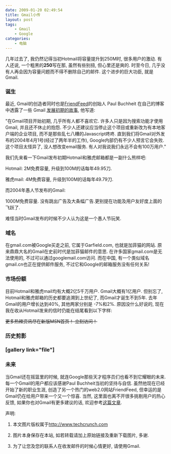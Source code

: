 ```yaml
---
date: 2009-01-20 02:49:54
title: Gmail小传
layout: post
tags:
    - Gmail
    - Google
categories:
    - 电脑
---
```


几年过去了, 我仍然记得当初Hotmail将容量提升到250M时, 很多用户的激动. 有人还说, 一个粗黑的<strong>250</strong>写在那, 虽然有些别扭, 但心里还是爽的. 时至今日, 几乎没有人再会因为容量问题而不得不删除自己的邮件. 这个进步的巨大功臣, 就是Gmail.
<h3>诞生</h3>
最近, Gmail的创造者同时也是<a href="http://friendfeed.com/pala" target="_blank">FriendFeed</a>的创始人 Paul Buchheit 在自己的博客中透露了一些 Gmail <a href="http://paulbuchheit.blogspot.com/2009/01/overnight-success-takes-long-time.html">发展初期的故事</a>, 他写道:

"在Gmail项目开始初期, 几乎所有人都不喜欢它. 许多人只是因为搜索功能才使用Gmail, 并且还不休止的抱怨. 不少人还建议应当停止这个项目或重新改为有本地客户端的企业项目, 而不是那些乱七八糟的Javascript咚咚. 直到我们将Gmail对外发布的2004年4月1号(经过了两年半的工作), Google内部仍有不少人预言它会失败. 这个项目太怪异了, 没人想改变email服务. 有人对我说我们永远不会有100万用户."

我们先来看一下Gmail发布初期Hotmail和雅虎邮箱都是一副什么熊样吧:

Hotmail: 2M免费容量, 升级到100M的话每年49.95刀.

雅虎mail: 4M免费容量, 升级到100M的话每年49.79刀.

而2004年愚人节发布的Gmail:

1000M免费容量. 没有跳出广告及大条幅广告.更别提在功能及用户友好度上面的飞跃了.

难怪当时Gmail发布的时候不少人认为这是一个愚人节玩笑.
<h3>域名</h3>
在gmail.com被Google买走之前, 它属于Garfield.com, 也就是加菲猫的网站. 原来鼎鼎大名的Gmail在史前时代是加菲猫邮件的意思. 在许多国家gmail.com是无法使用的, 不过可以通过googlemail.com访问. 而在中国, 有一个类似域名gmail.cn也正在提供邮件服务, 不过它和Google的邮箱服务没有任何关系!
<h3>市场份额</h3>
目前Hotmail和雅虎mail均有大概2亿5千万用户. Gmail大概有1亿用户. 但别忘了, Hotmail和雅虎邮箱的历史都要追溯到上世纪了, 而Gmail才诞生不到5年. 去年Gmail的用户增长达到40%, 其他两家分别是 -7%和2%. 原因没什么好说的, 现在我在收从Hotmail发来的信时仍能在结尾看到以下字样:

<span style="text-decoration:line-through;">更多热辣资讯尽在新版MSN首页！ 立刻访问！</span>
<h3>历史剪影</h3>
<h3>[gallery link="file"]</h3>
<h3>未来</h3>
当Gmail还在摇篮里的时候, 就连Google那些天才程序员们也看不到它耀眼的未来. 每一个Gmail的用户都应该感谢Paul Buchheit当初的坚持与自信. 虽然他现在已经开始了新的职业生涯, 创造了另一个热门的web2.0网站FriendFeed, 但幸运的是Gmail仍在给用户带来一个又一个惊喜. 当然, 这里面也离不开很多挑剔用户的热心反馈, 如果你也对Gmail有更多建议的话, 欢迎参考<a href="http://ztpala.com/wp-content/uploads/2009/01/gmail21.jpg2009/01/suggest-a-feature-for-gmail/">这篇文章</a>.

声明:

1. 本文图片版权属于<a href="http://www.techcrunch.com">http://www.techcrunch.com</a>

2. 图片本身保存在本站, 如若转载请加上原始链接及重新下载图片, 多谢.

3. 为了让您及您的联系人在收发邮件的时候心情更好, 请使用Gmail.